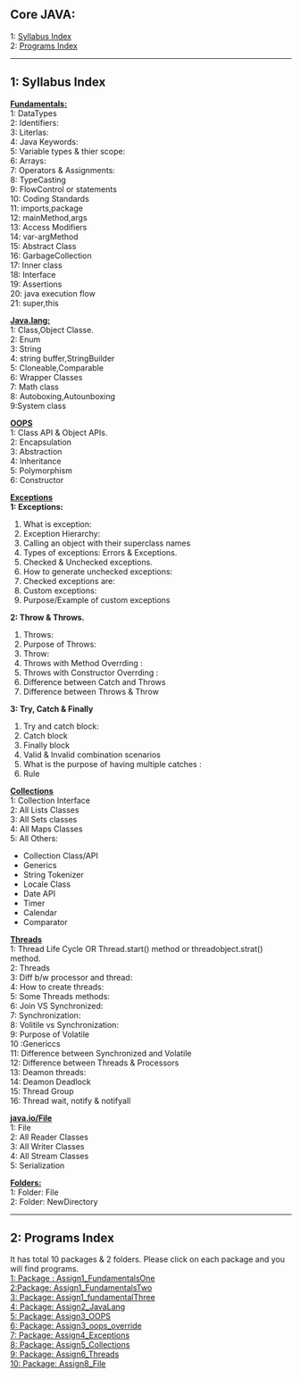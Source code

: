 Core JAVA: 
-----------
1: [Syllabus Index](#a1)  
2: [Programs Index](#a2)

************************************************************     
1: Syllabus Index
-----------------------  

[**Fundamentals:**](src/Assign1_fundamentalsOne)  
1: DataTypes  
2: Identifiers:  
3: Literlas:   
4: Java Keywords:   
5: Variable types & thier scope:   
6: Arrays:  
7: Operators & Assignments:  
8: TypeCasting  
9: FlowControl or statements  
10: Coding Standards  
11: imports,package  
12: mainMethod,args  
13: Access Modifiers   
14: var-argMethod   
15: Abstract Class    
16: GarbageCollection   
17: Inner class  
18: Interface  
19: Assertions  
20: java execution flow   
21: super,this

[**Java.lang:**](src/Assign2_javalang)  
1: Class,Object Classe.  
2: Enum                                  
3: String                          
4: string buffer,StringBuilder  
5: Cloneable,Comparable      
6: Wrapper Classes           
7: Math class                
8: Autoboxing,Autounboxing  
9:System class 

[**OOPS**](src/Assign3_OOPS)    
1: Class API & Object APIs.  
2: Encapsulation  
3: Abstraction  
4: Inheritance  
5: Polymorphism  
6: Constructor
     

[**Exceptions**](src/Assign4_exceptions)    
**1: Exceptions:**  
1. What is exception:  
2. Exception Hierarchy:  
3. Calling an object with their superclass names  
4. Types of exceptions: Errors & Exceptions.  
5. Checked & Unchecked exceptions.  
6. How to generate unchecked exceptions:   
7. Checked exceptions are:  
8. Custom exceptions:   
9. Purpose/Example of custom exceptions  

**2: Throw & Throws.**  
1. Throws:   
2. Purpose of Throws:  
3. Throw:   
4. Throws with Method Overrding :   
5. Throws with Constructor Overrding :   
6. Difference between Catch and Throws  
7. Difference between Throws & Throw  

**3: Try, Catch & Finally**  
1. Try and catch block:   
2. Catch block  
3. Finally block  
4. Valid & Invalid combination scenarios  
5. What is the purpose of having multiple catches :   
6. Rule


[**Collections**](src/Assign5_collections)  
1: Collection Interface  
2: All Lists Classes  
3: All Sets classes  
4: All Maps Classes  
5: All Others:  
- Collection Class/API  
- Generics  
- String Tokenizer  
- Locale Class  
- Date API  
- Timer  
- Calendar  
- Comparator

[**Threads**](src/Assign7_Threads)    
1: Thread Life Cycle OR Thread.start() method or threadobject.strat() method.   
2: Threads  
3: Diff b/w processor and thread:  
4: How to create threads:   
5: Some Threads  methods:   
6: Join VS Synchronized:   
7: Synchronization:  
8: Volitile vs Synchronization:   
9: Purpose of Volatile  
10 :Genericcs  
11: Difference between Synchronized and Volatile   
12: Difference between Threads & Processors  
13: Deamon threads:   
14: Deamon Deadlock  
15: Thread Group  
16: Thread wait, notify & notifyall

[**java.io/File**](src/Assign8_Files)    
1: File                     
2: All Reader Classes          
3: All Writer Classes       
4: All Stream Classes  
5: Serialization

[**Folders:**](https://github.com/mjalleda/Core_Java/tree/master/Javaassignment/)   
1: Folder: File  
2: Folder: NewDirectory

************************************************************    
2: Programs Index 
------------------  
It has total 10 packages & 2 folders.  Please click on each package and you will find programs.  
[1: Package : Assign1_FundamentalsOne](src/Assign1_fundamentalsOne)   
[2:Package: Assign1_FundamentalsTwo](src/Assign1_fundamentalsTwo)   
[3: Package: Assign1_fundamentalThree](src/Assign1_fundamentalsThree)    
[4: Package: Assign2_JavaLang](src/Assign2_javalang)    
[5: Package: Assign3_OOPS](src/Assign3_OOPS)  
[6: Package: Assign3_oops_override](src/Assign3_oops_override)  
[7: Package: Assign4_Exceptions](src/Assign4_exceptions)  
[8: Package: Assign5_Collections](src/Assign5_collections)  
[9: Package: Assign6_Threads](src/Assign7_Threads)   
[10: Package: Assign8_File](src/Assign8_Files)
